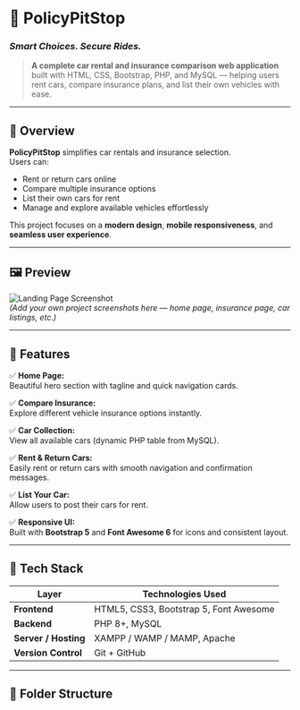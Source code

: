 # 🚗 PolicyPitStop  
### *Smart Choices. Secure Rides.*  

> **A complete car rental and insurance comparison web application** built with HTML, CSS, Bootstrap, PHP, and MySQL — helping users rent cars, compare insurance plans, and list their own vehicles with ease.

---

## 🌟 Overview  
**PolicyPitStop** simplifies car rentals and insurance selection.  
Users can:  
- Rent or return cars online  
- Compare multiple insurance options  
- List their own cars for rent  
- Manage and explore available vehicles effortlessly  

This project focuses on a **modern design**, **mobile responsiveness**, and **seamless user experience**.

---

## 🖼️ Preview  

![Landing Page Screenshot](https://via.placeholder.com/900x400?text=Landing+Page+Preview)  
*(Add your own project screenshots here — home page, insurance page, car listings, etc.)*

---

## 🧩 Features  

✅ **Home Page:**  
Beautiful hero section with tagline and quick navigation cards.  

✅ **Compare Insurance:**  
Explore different vehicle insurance options instantly.  

✅ **Car Collection:**  
View all available cars (dynamic PHP table from MySQL).  

✅ **Rent & Return Cars:**  
Easily rent or return cars with smooth navigation and confirmation messages.  

✅ **List Your Car:**  
Allow users to post their cars for rent.  

✅ **Responsive UI:**  
Built with **Bootstrap 5** and **Font Awesome 6** for icons and consistent layout.  

---

## 🧱 Tech Stack  

| Layer | Technologies Used |
|-------|--------------------|
| **Frontend** | HTML5, CSS3, Bootstrap 5, Font Awesome |
| **Backend** | PHP 8+, MySQL |
| **Server / Hosting** | XAMPP / WAMP / MAMP, Apache |
| **Version Control** | Git + GitHub |

---

## 📁 Folder Structure  

